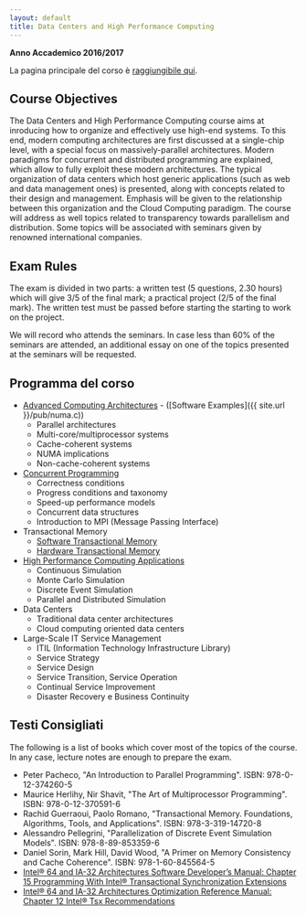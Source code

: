 ```yaml
---
layout: default
title: Data Centers and High Performance Computing
---
```

**Anno Accademico 2016/2017**    

La pagina principale del corso è
[raggiungibile qui](http://www.dis.uniroma1.it/~ciciani/index.php?option=com_content&view=article&id=41).


Course Objectives
-----------------

The Data Centers and High Performance Computing course aims at inroducing how to organize and effectively use high-end systems. To this end, modern computing architectures are first discussed at a single-chip level, with a special focus on massively-parallel architectures. Modern paradigms for concurrent and distributed programming are explained, which allow to fully exploit these modern architectures. The typical organization of data centers which host generic applications (such as web and data management ones) is presented, along with concepts related to their design and management. Emphasis will be given to the relationship between this organization and the Cloud Computing paradigm. The course will address as well topics related to transparency towards parallelism and distribution. Some topics will be associated with seminars given by renowned international companies.


Exam Rules
----------

The exam is divided in two parts: a written test (5 questions, 2.30 hours) which will give 3/5 of the final mark; a practical project (2/5 of the final mark). The written test must be passed before starting the starting to work on the project.

We will record who attends the seminars. In case less than 60% of the seminars are attended, an additional essay on one of the topics presented at the seminars will be requested.


Programma del corso
-------------------

* [Advanced Computing Architectures](https://www.dropbox.com/s/0hqa217yj9bju2g/part1-Advanced-Computing-Architectures.pdf?dl=0) - ([Software Examples]({{ site.url }}/pub/numa.c))
  * Parallel architectures
  * Multi-core/multiprocessor systems
  * Cache-coherent systems
  * NUMA implications
  * Non-cache-coherent systems
* [Concurrent Programming](https://www.dropbox.com/s/uzl7qi4pxlr7rmd/part2-Parallel-Programming.pdf?dl=0)
  * Correctness conditions
  * Progress conditions and taxonomy
  * Speed-up performance models
  * Concurrent data structures
  * Introduction to MPI (Message Passing Interface)
* Transactional Memory
  * [Software Transactional Memory](http://www.dis.uniroma1.it/~disanzo/concurrent_parallel_programming/STM_tutorial.pdf)
  * [Hardware Transactional Memory](http://www.scss.tcd.ie/Jeremy.Jones/CS4021/transactional%20memory.pdf)
* [High Performance Computing Applications](https://www.dropbox.com/s/3hl2jcezcfo08zw/part5-high-performance-computing-applications.pdf?dl=0)
  * Continuous Simulation
  * Monte Carlo Simulation
  * Discrete Event Simulation
  * Parallel and Distributed Simulation	
* Data Centers
  * Traditional data center architectures
  * Cloud computing oriented data centers
* Large-Scale IT Service Management
  * ITIL (Information Technology Infrastructure Library)
  * Service Strategy
  * Service Design
  * Service Transition, Service Operation
  * Continual Service Improvement
  * Disaster Recovery e Business Continuity


Testi Consigliati
-----------------

The following is a list of books which cover most of the topics of the course. In any case, lecture notes are enough to prepare the exam.

* Peter Pacheco, "An Introduction to Parallel Programming". ISBN: 978-0-12-374260-5
* Maurice Herlihy, Nir Shavit, "The Art of Multiprocessor Programming". ISBN: 978-0-12-370591-6
* Rachid Guerraoui, Paolo Romano, "Transactional Memory. Foundations, Algorithms, Tools, and Applications". ISBN: 978-3-319-14720-8
* Alessandro Pellegrini, "Parallelization of Discrete Event Simulation Models". ISBN: 978-8-89-853359-6
* Daniel Sorin, Mark Hill, David Wood, "A Primer on Memory Consistency and Cache Coherence". ISBN: 978-1-60-845564-5
* [Intel® 64 and IA-32 Architectures Software Developer’s Manual: Chapter 15 Programming With Intel® Transactional Synchronization Extensions](http://www.intel.in/content/dam/www/public/us/en/documents/manuals/64-ia-32-architectures-software-developer-manual-325462.pdf)
* [Intel® 64 and IA-32 Architectures Optimization Reference Manual: Chapter 12 Intel® Tsx Recommendations](https://www.intel.com/content/dam/www/public/us/en/documents/manuals/64-ia-32-architectures-optimization-manual.pdf)
